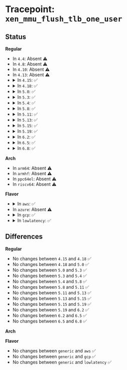 # Tracepoint: <code>xen_mmu_flush_tlb_one_user</code>

## Status
<b>Regular</b>
<ul>
<li>
In <code>4.4</code>: Absent ⚠️
</li>
<li>
In <code>4.8</code>: Absent ⚠️
</li>
<li>
In <code>4.10</code>: Absent ⚠️
</li>
<li>
In <code>4.13</code>: Absent ⚠️
</li>
<li>
<details>
<summary>In <code>4.15</code>: ✅</summary>

Event:

```c
struct trace_event_raw_xen_mmu_flush_tlb_one_user {
    struct trace_entry ent;
    long unsigned int addr;
    char __data[0];
};
```
Function:

```c
void trace_event_raw_event_xen_mmu_flush_tlb_one_user(void *__data, long unsigned int addr);
```
</details>
</li>
<li>
<details>
<summary>In <code>4.18</code>: ✅</summary>

Event:

```c
struct trace_event_raw_xen_mmu_flush_tlb_one_user {
    struct trace_entry ent;
    long unsigned int addr;
    char __data[0];
};
```
Function:

```c
void trace_event_raw_event_xen_mmu_flush_tlb_one_user(void *__data, long unsigned int addr);
```
</details>
</li>
<li>
<details>
<summary>In <code>5.0</code>: ✅</summary>

Event:

```c
struct trace_event_raw_xen_mmu_flush_tlb_one_user {
    struct trace_entry ent;
    long unsigned int addr;
    char __data[0];
};
```
Function:

```c
void trace_event_raw_event_xen_mmu_flush_tlb_one_user(void *__data, long unsigned int addr);
```
</details>
</li>
<li>
<details>
<summary>In <code>5.3</code>: ✅</summary>

Event:

```c
struct trace_event_raw_xen_mmu_flush_tlb_one_user {
    struct trace_entry ent;
    long unsigned int addr;
    char __data[0];
};
```
Function:

```c
void trace_event_raw_event_xen_mmu_flush_tlb_one_user(void *__data, long unsigned int addr);
```
</details>
</li>
<li>
<details>
<summary>In <code>5.4</code>: ✅</summary>

Event:

```c
struct trace_event_raw_xen_mmu_flush_tlb_one_user {
    struct trace_entry ent;
    long unsigned int addr;
    char __data[0];
};
```
Function:

```c
void trace_event_raw_event_xen_mmu_flush_tlb_one_user(void *__data, long unsigned int addr);
```
</details>
</li>
<li>
<details>
<summary>In <code>5.8</code>: ✅</summary>

Event:

```c
struct trace_event_raw_xen_mmu_flush_tlb_one_user {
    struct trace_entry ent;
    long unsigned int addr;
    char __data[0];
};
```
Function:

```c
void trace_event_raw_event_xen_mmu_flush_tlb_one_user(void *__data, long unsigned int addr);
```
</details>
</li>
<li>
<details>
<summary>In <code>5.11</code>: ✅</summary>

Event:

```c
struct trace_event_raw_xen_mmu_flush_tlb_one_user {
    struct trace_entry ent;
    long unsigned int addr;
    char __data[0];
};
```
Function:

```c
void trace_event_raw_event_xen_mmu_flush_tlb_one_user(void *__data, long unsigned int addr);
```
</details>
</li>
<li>
<details>
<summary>In <code>5.13</code>: ✅</summary>

Event:

```c
struct trace_event_raw_xen_mmu_flush_tlb_one_user {
    struct trace_entry ent;
    long unsigned int addr;
    char __data[0];
};
```
Function:

```c
void trace_event_raw_event_xen_mmu_flush_tlb_one_user(void *__data, long unsigned int addr);
```
</details>
</li>
<li>
<details>
<summary>In <code>5.15</code>: ✅</summary>

Event:

```c
struct trace_event_raw_xen_mmu_flush_tlb_one_user {
    struct trace_entry ent;
    long unsigned int addr;
    char __data[0];
};
```
Function:

```c
void trace_event_raw_event_xen_mmu_flush_tlb_one_user(void *__data, long unsigned int addr);
```
</details>
</li>
<li>
<details>
<summary>In <code>5.19</code>: ✅</summary>

Event:

```c
struct trace_event_raw_xen_mmu_flush_tlb_one_user {
    struct trace_entry ent;
    long unsigned int addr;
    char __data[0];
};
```
Function:

```c
void trace_event_raw_event_xen_mmu_flush_tlb_one_user(void *__data, long unsigned int addr);
```
</details>
</li>
<li>
<details>
<summary>In <code>6.2</code>: ✅</summary>

Event:

```c
struct trace_event_raw_xen_mmu_flush_tlb_one_user {
    struct trace_entry ent;
    long unsigned int addr;
    char __data[0];
};
```
Function:

```c
void trace_event_raw_event_xen_mmu_flush_tlb_one_user(void *__data, long unsigned int addr);
```
</details>
</li>
<li>
<details>
<summary>In <code>6.5</code>: ✅</summary>

Event:

```c
struct trace_event_raw_xen_mmu_flush_tlb_one_user {
    struct trace_entry ent;
    long unsigned int addr;
    char __data[0];
};
```
Function:

```c
void trace_event_raw_event_xen_mmu_flush_tlb_one_user(void *__data, long unsigned int addr);
```
</details>
</li>
<li>
<details>
<summary>In <code>6.8</code>: ✅</summary>

Event:

```c
struct trace_event_raw_xen_mmu_flush_tlb_one_user {
    struct trace_entry ent;
    long unsigned int addr;
    char __data[0];
};
```
Function:

```c
void trace_event_raw_event_xen_mmu_flush_tlb_one_user(void *__data, long unsigned int addr);
```
</details>
</li>
</ul>
<b>Arch</b>
<ul>
<li>
In <code>arm64</code>: Absent ⚠️
</li>
<li>
In <code>armhf</code>: Absent ⚠️
</li>
<li>
In <code>ppc64el</code>: Absent ⚠️
</li>
<li>
In <code>riscv64</code>: Absent ⚠️
</li>
</ul>
<b>Flavor</b>
<ul>
<li>
<details>
<summary>In <code>aws</code>: ✅</summary>

Event:

```c
struct trace_event_raw_xen_mmu_flush_tlb_one_user {
    struct trace_entry ent;
    long unsigned int addr;
    char __data[0];
};
```
Function:

```c
void trace_event_raw_event_xen_mmu_flush_tlb_one_user(void *__data, long unsigned int addr);
```
</details>
</li>
<li>
In <code>azure</code>: Absent ⚠️
</li>
<li>
<details>
<summary>In <code>gcp</code>: ✅</summary>

Event:

```c
struct trace_event_raw_xen_mmu_flush_tlb_one_user {
    struct trace_entry ent;
    long unsigned int addr;
    char __data[0];
};
```
Function:

```c
void trace_event_raw_event_xen_mmu_flush_tlb_one_user(void *__data, long unsigned int addr);
```
</details>
</li>
<li>
<details>
<summary>In <code>lowlatency</code>: ✅</summary>

Event:

```c
struct trace_event_raw_xen_mmu_flush_tlb_one_user {
    struct trace_entry ent;
    long unsigned int addr;
    char __data[0];
};
```
Function:

```c
void trace_event_raw_event_xen_mmu_flush_tlb_one_user(void *__data, long unsigned int addr);
```
</details>
</li>
</ul>

## Differences
<b>Regular</b>
<ul>
<li>
No changes between <code>4.15</code> and <code>4.18</code> ✅
</li>
<li>
No changes between <code>4.18</code> and <code>5.0</code> ✅
</li>
<li>
No changes between <code>5.0</code> and <code>5.3</code> ✅
</li>
<li>
No changes between <code>5.3</code> and <code>5.4</code> ✅
</li>
<li>
No changes between <code>5.4</code> and <code>5.8</code> ✅
</li>
<li>
No changes between <code>5.8</code> and <code>5.11</code> ✅
</li>
<li>
No changes between <code>5.11</code> and <code>5.13</code> ✅
</li>
<li>
No changes between <code>5.13</code> and <code>5.15</code> ✅
</li>
<li>
No changes between <code>5.15</code> and <code>5.19</code> ✅
</li>
<li>
No changes between <code>5.19</code> and <code>6.2</code> ✅
</li>
<li>
No changes between <code>6.2</code> and <code>6.5</code> ✅
</li>
<li>
No changes between <code>6.5</code> and <code>6.8</code> ✅
</li>
</ul>
<b>Arch</b>
<ul>
</ul>
<b>Flavor</b>
<ul>
<li>
No changes between <code>generic</code> and <code>aws</code> ✅
</li>
<li>
No changes between <code>generic</code> and <code>gcp</code> ✅
</li>
<li>
No changes between <code>generic</code> and <code>lowlatency</code> ✅
</li>
</ul>
